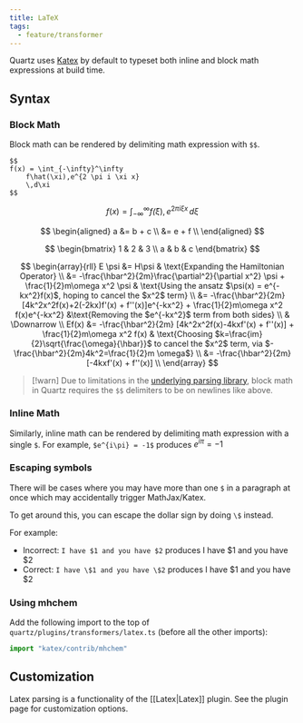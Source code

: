 ```yaml
---
title: LaTeX
tags:
  - feature/transformer
---
```


Quartz uses [Katex](https://katex.org/) by default to typeset both inline and block math expressions at build time.

## Syntax

### Block Math

Block math can be rendered by delimiting math expression with `$$`.

```
$$
f(x) = \int_{-\infty}^\infty
    f\hat(\xi),e^{2 \pi i \xi x}
    \,d\xi
$$
```

$$
f(x) = \int_{-\infty}^\infty
    f\hat(\xi),e^{2 \pi i \xi x}
    \,d\xi
$$

$$
\begin{aligned}
a &= b + c \\ &= e + f \\
\end{aligned}
$$

$$
\begin{bmatrix}
1 & 2 & 3 \\
a & b & c
\end{bmatrix}
$$

$$
\begin{array}{rll}
E \psi &= H\psi & \text{Expanding the Hamiltonian Operator} \\
&= -\frac{\hbar^2}{2m}\frac{\partial^2}{\partial x^2} \psi + \frac{1}{2}m\omega x^2 \psi & \text{Using the ansatz $\psi(x) = e^{-kx^2}f(x)$, hoping to cancel the $x^2$ term} \\
&= -\frac{\hbar^2}{2m} [4k^2x^2f(x)+2(-2kx)f'(x) + f''(x)]e^{-kx^2} + \frac{1}{2}m\omega x^2 f(x)e^{-kx^2} &\text{Removing the $e^{-kx^2}$ term from both sides} \\
& \Downarrow \\
Ef(x) &= -\frac{\hbar^2}{2m} [4k^2x^2f(x)-4kxf'(x) + f''(x)] + \frac{1}{2}m\omega x^2 f(x) & \text{Choosing $k=\frac{im}{2}\sqrt{\frac{\omega}{\hbar}}$ to cancel the $x^2$ term, via $-\frac{\hbar^2}{2m}4k^2=\frac{1}{2}m \omega$} \\
&= -\frac{\hbar^2}{2m} [-4kxf'(x) + f''(x)] \\
\end{array}
$$

> [!warn]
> Due to limitations in the [underlying parsing library](https://github.com/remarkjs/remark-math), block math in Quartz requires the `$$` delimiters to be on newlines like above.

### Inline Math

Similarly, inline math can be rendered by delimiting math expression with a single `$`. For example, `$e^{i\pi} = -1$` produces $e^{i\pi} = -1$

### Escaping symbols

There will be cases where you may have more than one `$` in a paragraph at once which may accidentally trigger MathJax/Katex.

To get around this, you can escape the dollar sign by doing `\$` instead.

For example:

- Incorrect: `I have $1 and you have $2` produces I have $1 and you have $2
- Correct: `I have \$1 and you have \$2` produces I have \$1 and you have \$2

### Using mhchem

Add the following import to the top of `quartz/plugins/transformers/latex.ts` (before all the other
imports):

```ts title="quartz/plugins/transformers/latex.ts"
import "katex/contrib/mhchem"
```

## Customization

Latex parsing is a functionality of the [[Latex|Latex]] plugin. See the plugin page for customization options.
